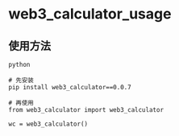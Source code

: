 # web3_calculator_usage

## 使用方法

```
python

# 先安装
pip install web3_calculator==0.0.7

# 再使用
from web3_calculator import web3_calculator

wc = web3_calculator()

```
